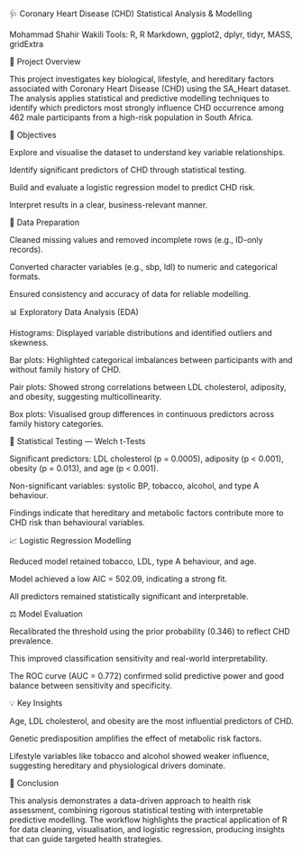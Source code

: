 🩺 Coronary Heart Disease (CHD) Statistical Analysis & Modelling

Mohammad Shahir Wakili
Tools: R, R Markdown, ggplot2, dplyr, tidyr, MASS, gridExtra

📘 Project Overview

This project investigates key biological, lifestyle, and hereditary factors associated with Coronary Heart Disease (CHD) using the SA_Heart dataset.
The analysis applies statistical and predictive modelling techniques to identify which predictors most strongly influence CHD occurrence among 462 male participants from a high-risk population in South Africa.

🎯 Objectives

Explore and visualise the dataset to understand key variable relationships.

Identify significant predictors of CHD through statistical testing.

Build and evaluate a logistic regression model to predict CHD risk.

Interpret results in a clear, business-relevant manner.

🧹 Data Preparation

Cleaned missing values and removed incomplete rows (e.g., ID-only records).

Converted character variables (e.g., sbp, ldl) to numeric and categorical formats.

Ensured consistency and accuracy of data for reliable modelling.

📊 Exploratory Data Analysis (EDA)

Histograms: Displayed variable distributions and identified outliers and skewness.

Bar plots: Highlighted categorical imbalances between participants with and without family history of CHD.

Pair plots: Showed strong correlations between LDL cholesterol, adiposity, and obesity, suggesting multicollinearity.

Box plots: Visualised group differences in continuous predictors across family history categories.

🧪 Statistical Testing — Welch t-Tests

Significant predictors: LDL cholesterol (p = 0.0005), adiposity (p < 0.001), obesity (p = 0.013), and age (p < 0.001).

Non-significant variables: systolic BP, tobacco, alcohol, and type A behaviour.

Findings indicate that hereditary and metabolic factors contribute more to CHD risk than behavioural variables.

📈 Logistic Regression Modelling

Reduced model retained tobacco, LDL, type A behaviour, and age.

Model achieved a low AIC = 502.09, indicating a strong fit.

All predictors remained statistically significant and interpretable.

⚖️ Model Evaluation

Recalibrated the threshold using the prior probability (0.346) to reflect CHD prevalence.

This improved classification sensitivity and real-world interpretability.

The ROC curve (AUC = 0.772) confirmed solid predictive power and good balance between sensitivity and specificity.

💡 Key Insights

Age, LDL cholesterol, and obesity are the most influential predictors of CHD.

Genetic predisposition amplifies the effect of metabolic risk factors.

Lifestyle variables like tobacco and alcohol showed weaker influence, suggesting hereditary and physiological drivers dominate.

🧭 Conclusion

This analysis demonstrates a data-driven approach to health risk assessment, combining rigorous statistical testing with interpretable predictive modelling.
The workflow highlights the practical application of R for data cleaning, visualisation, and logistic regression, producing insights that can guide targeted health strategies.
